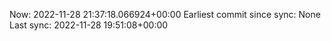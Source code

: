 Now: 2022-11-28 21:37:18.066924+00:00 Earliest commit since sync: None Last sync: 2022-11-28 19:51:08+00:00
